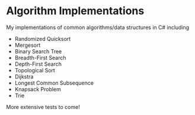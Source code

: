 # Algorithm Implementations
My implementations of common algorithms/data structures in C# including
* Randomized Quicksort
* Mergesort
* Binary Search Tree
* Breadth-First Search
* Depth-First Search
* Topological Sort
* Dijkstra
* Longest Common Subsequence
* Knapsack Problem
* Trie

More extensive tests to come!
